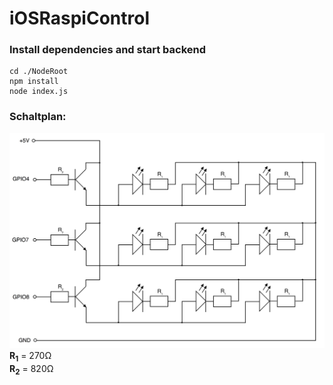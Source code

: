 # iOSRaspiControl
### Install dependencies and start backend
```shell
cd ./NodeRoot
npm install
node index.js
```
### Schaltplan:
![alt text](schaltplan.png "Schaltplan")
<b>R<sub>1</sub></b> = 270Ω <br>
<b>R<sub>2</sub></b> = 820Ω
